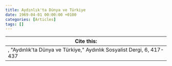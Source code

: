 ```yaml
---
title: Aydınlık'ta Dünya ve Türkiye
date: 1969-04-01 00:00:00 +0100
categories: [Articles]
tags: []
---
```




| Cite this:   |
|--------|
| , "Aydınlık'ta Dünya ve Türkiye," Aydınlık Sosyalist Dergi, 6, 417-437 

